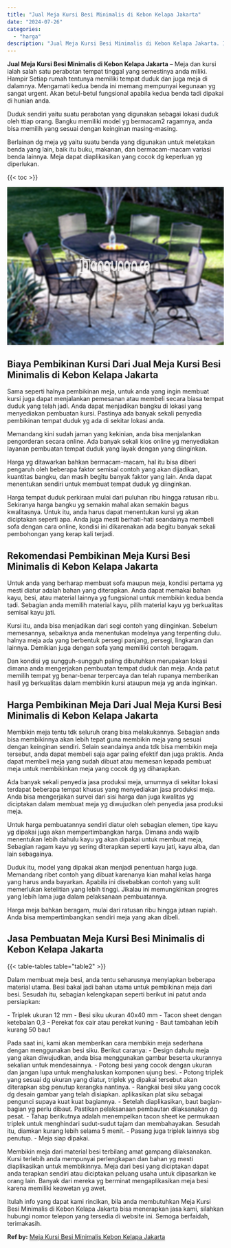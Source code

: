 ```yaml
---
title: "Jual Meja Kursi Besi Minimalis di Kebon Kelapa Jakarta"
date: "2024-07-26"
categories: 
  - "harga"
description: "Jual Meja Kursi Besi Minimalis di Kebon Kelapa Jakarta. Itulah info yang dapat kami rincikan, bila anda membutuhkan Meja Kursi Besi Minimalis di Kebon Kelapa..."
---
```


**Jual Meja Kursi Besi Minimalis di Kebon Kelapa Jakarta** – Meja dan kursi ialah salah satu perabotan tempat tinggal yang semestinya anda miliki. Hampir Setiap rumah tentunya memiliki tempat duduk dan juga meja di dalamnya. Mengamati kedua benda ini memang mempunyai kegunaan yg sangat urgent. Akan betul-betul fungsional apabila kedua benda tadi dipakai di hunian anda.

Duduk sendiri yaitu suatu perabotan yang digunakan sebagai lokasi duduk oleh ttiap orang. Bangku memiliki model yg bermacam2 ragamnya, anda bisa memilih yang sesuai dengan keinginan masing-masing.

Berlainan dg meja yg yaitu suatu benda yang digunakan untuk meletakan benda yang lain, baik itu buku, makanan, dan bermacam-macam variasi benda lainnya. Meja dapat diaplikasikan yang cocok dg keperluan yg diperlukan.

{{< toc >}}

![Jual Meja Kursi Besi Minimalis di Kebon Kelapa Jakarta](/images/jual-meja-besi-murah12.png)

## Biaya Pembikinan Kursi Dari Jual Meja Kursi Besi Minimalis di Kebon Kelapa Jakarta

Sama seperti halnya pembikinan meja, untuk anda yang ingin membuat kursi juga dapat menjalankan pemesanan atau membeli secara biasa tempat duduk yang telah jadi. Anda dapat menjadikan bangku di lokasi yang menyediakan pembuatan kursi. Pastinya ada banyak sekali penyedia pembikinan tempat duduk yg ada di sekitar lokasi anda.

Memandang kini sudah jaman yang kekinian, anda bisa menjalankan pengorderan secara online. Ada banyak sekali kios online yg menyediakan layanan pembuatan tempat duduk yang layak dengan yang diinginkan.

Harga yg ditawarkan bahkan bermacam-macam, hal itu bisa diberi pengaruh oleh beberapa faktor semisal contoh yang akan dijadikan, kuantitas bangku, dan masih begitu banyak faktor yang lain. Anda dapat menentukan sendiri untuk membuat tempat duduk yg diinginkan.

Harga tempat duduk perkiraan mulai dari puluhan ribu hingga ratusan ribu. Sekiranya harga bangku yg semakin mahal akan semakin bagus kwalitasnya. Untuk itu, anda harus dapat menentukan kursi yg akan diciptakan seperti apa. Anda juga mesti berhati-hati seandainya membeli sofa dengan cara online, kondisi ini dikarenakan ada begitu banyak sekali pembohongan yang kerap kali terjadi.

## Rekomendasi Pembikinan Meja Kursi Besi Minimalis di Kebon Kelapa Jakarta

Untuk anda yang berharap membuat sofa maupun meja, kondisi pertama yg mesti diatur adalah bahan yang diterapkan. Anda dapat memakai bahan kayu, besi, atau material lainnya yg fungsional untuk membikin kedua benda tadi. Sebagian anda memilih material kayu, pilih material kayu yg berkualitas semisal kayu jati.

Kursi itu, anda bisa menjadikan dari segi contoh yang diinginkan. Sebelum memesannya, sebaiknya anda menentukan modelnya yang terpenting dulu. halnya meja ada yang berbentuk persegi panjang, persegi, lingkaran dan lainnya. Demikian juga dengan sofa yang memiliki contoh beragam.

Dan kondisi yg sungguh-sungguh paling dibutuhkan merupakan lokasi dimana anda mengerjakan pembuatan tempat duduk dan meja. Anda patut memilih tempat yg benar-benar terpercaya dan telah rupanya memberikan hasil yg berkualitas dalam membikin kursi ataupun meja yg anda inginkan.

## Harga Pembikinan Meja Dari Jual Meja Kursi Besi Minimalis di Kebon Kelapa Jakarta

Membikin meja tentu tdk seluruh orang bisa melakukannya. Sebagian anda bisa membikinnya akan lebih tepat guna membikin meja yang sesuai dengan keinginan sendiri. Selain seandainya anda tdk bisa membikin meja tersebut, anda dapat membeli saja agar paling efektif dan juga praktis. Anda dapat membeli meja yang sudah dibuat atau memesan kepada pembuat meja untuk membikinkan meja yang cocok dg yg diharapkan.

Ada banyak sekali penyedia jasa produksi meja, umumnya di sekitar lokasi terdapat beberapa tempat khusus yang menyediakan jasa produksi meja. Anda bisa mengerjakan survei dari sisi harga dan juga kwalitas yg diciptakan dalam membuat meja yg diwujudkan oleh penyedia jasa produksi meja.

Untuk harga pembuatannya sendiri diatur oleh sebagian elemen, tipe kayu yg dipakai juga akan mempertimbangkan harga. Dimana anda wajib menentukan lebih dahulu kayu yg akan dipakai untuk membuat meja, Sebagian ragam kayu yg sering diterapkan seperti kayu jati, kayu alba, dan lain sebagainya.

Duduk itu, model yang dipakai akan menjadi penentuan harga juga. Memandang ribet contoh yang dibuat karenanya kian mahal kelas harga yang harus anda bayarkan. Apabila ini disebabkan contoh yang sulit memerlukan ketelitian yang lebih tinggi. Jikalau ini memungkinkan progres yang lebih lama juga dalam pelaksanaan pembuatannya.

Harga meja bahkan beragam, mulai dari ratusan ribu hingga jutaan rupiah. Anda bisa mempertimbangkan sendiri meja yang akan dibeli.

## Jasa Pembuatan Meja Kursi Besi Minimalis di Kebon Kelapa Jakarta

{{< table-tables table="table2" >}}

Dalam membuat meja besi, anda tentu seharusnya menyiapkan beberapa material utama. Besi bakal jadi bahan utama untuk pembikinan meja dari besi. Sesudah itu, sebagian kelengkapan seperti berikut ini patut anda persiapkan:

\- Triplek ukuran 12 mm - Besi siku ukuran 40x40 mm - Tacon sheet dengan ketebalan 0,3 - Perekat fox cair atau perekat kuning - Baut tambahan lebih kurang 50 baut

Pada saat ini, kami akan memberikan cara membikin meja sederhana dengan menggunakan besi siku. Berikut caranya: - Design dahulu meja yang akan diwujudkan, anda bisa menggunakan gambar beserta ukurannya sekalian untuk mendesainnya. - Potong besi yang cocok dengan ukuran dan jangan lupa untuk menghaluskan komponen ujung besi. - Potong triplek yang sesuai dg ukuran yang diatur, triplek yg dipakai tersebut akan diterapkan sbg penutup kerangka nantinya. - Rangkai besi siku yang cocok dg desain gambar yang telah disiapkan. aplikasikan plat siku sebagai pengunci supaya kuat kuat bagiannya. - Setelah diaplikasikan, baut bagian-bagian yg perlu dibaut. Pastikan pelaksanaan pembautan dilaksanakan dg pesat. - Tahap berikutnya adalah menempelkan tacon sheet ke permukaan triplek untuk menghindari sudut-sudut tajam dan membahayakan. Sesudah itu, diamkan kurang lebih selama 5 menit. - Pasang juga triplek lainnya sbg penutup. - Meja siap dipakai.

Membikin meja dari material besi terbilang amat gampang dilaksanakan. Kursi terlebih anda mempunyai perlengkapan dan bahan yg mesti diaplikasikan untuk membikinnya. Meja dari besi yang diciptakan dapat anda terapkan sendiri atau diciptakan peluang usaha untuk dipasarkan ke orang lain. Banyak dari mereka yg berminat mengaplikasikan meja besi karena memiliki keawetan yg awet.

Itulah info yang dapat kami rincikan, bila anda membutuhkan Meja Kursi Besi Minimalis di Kebon Kelapa Jakarta bisa menerapkan jasa kami, silahkan hubungi nomor telepon yang tersedia di website ini. Semoga berfaidah, terimakasih.

**Ref by:** [Meja Kursi Besi Minimalis Kebon Kelapa Jakarta](https://id.wikipedia.org/wiki/Meja)
